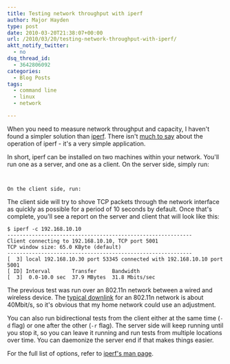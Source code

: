 ```yaml
---
title: Testing network throughput with iperf
author: Major Hayden
type: post
date: 2010-03-20T21:38:07+00:00
url: /2010/03/20/testing-network-throughput-with-iperf/
aktt_notify_twitter:
  - no
dsq_thread_id:
  - 3642806092
categories:
  - Blog Posts
tags:
  - command line
  - linux
  - network

---
```

When you need to measure network throughput and capacity, I haven't found a simpler solution than [iperf][1]. There isn't [much to say][2] about the operation of iperf - it's a very simple application.

In short, iperf can be installed on two machines within your network. You'll run one as a server, and one as a client. On the server side, simply run:

```


On the client side, run:

```


The client side will try to shove TCP packets through the network interface as quickly as possible for a period of 10 seconds by default. Once that's complete, you'll see a report on the server and client that will look like this:

```
$ iperf -c 192.168.10.10
------------------------------------------------------------
Client connecting to 192.168.10.10, TCP port 5001
TCP window size: 65.0 KByte (default)
------------------------------------------------------------
[  3] local 192.168.10.30 port 53345 connected with 192.168.10.10 port 5001
[ ID] Interval       Transfer     Bandwidth
[  3]  0.0-10.0 sec  37.9 MBytes  31.8 Mbits/sec
```


The previous test was run over an 802.11n network between a wired and wireless device. The [typical downlink][3] for an 802.11n network is about 40Mbit/s, so it's obvious that my home network could use an adjustment.

You can also run bidirectional tests from the client either at the same time (`-d` flag) or one after the other (`-r` flag). The server side will keep running until you stop it, so you can leave it running and run tests from multiple locations over time. You can daemonize the server end if that makes things easier.

For the full list of options, refer to [iperf's man page][4].

 [1]: http://sourceforge.net/projects/iperf/
 [2]: http://en.wikipedia.org/wiki/Iperf
 [3]: http://en.wikipedia.org/wiki/Comparison_of_wireless_data_standards#Throughput
 [4]: http://staff.science.uva.nl/~jblom/gigaport/tools/man/iperf.html
